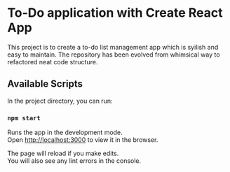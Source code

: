 # To-Do application with Create React App

This project is to create a to-do list management app which is syilish and easy to maintain. The repository has been evolved from whimsical way to refactored neat code structure.

## Available Scripts

In the project directory, you can run:

### `npm start`

Runs the app in the development mode.\
Open [http://localhost:3000](http://localhost:3000) to view it in the browser.

The page will reload if you make edits.\
You will also see any lint errors in the console.




